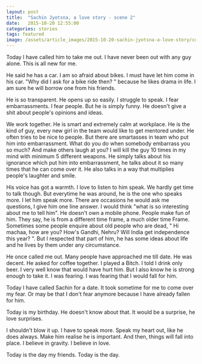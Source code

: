 ```yaml
---
layout: post
title:  "Sachin Jyotsna, a love story - scene 2"
date:   2015-10-20 12:55:00
categories: stories
tags: featured
image: /assets/article_images/2015-10-20-sachin-jyotsna-a-love-story/cover.jpg
---
```

Today I have called him to take me out. I have never been out with any guy alone. This is all new for me.

He said he has a car. I am so afraid about bikes. I must have let him come in his car. "Why did I ask for a bike ride then? " because he likes drama in life. I am sure he will borrow one from his friends.

He is so transparent. He opens up so easily. I struggle to speak. I fear embarrassments. I fear people. But he is simply funny. He doesn't give a shit about people's opinions and ideas. 

We work together. He is smart and extremely calm at workplace. He is the kind of guy, every new girl in the team would like to get mentored under. He often tries to be nice to people. But there are smartasses in team who put him into embarrassment. What do you do when somebody embarrass you so much? And make others laugh at you? I will kill the guy 10 times in my mind with minimum 5 different weapons. He simply talks about his ignorance which put him into embarrassment, he talks about it so many times that he can come over it. He also talks in a way that multiplies people's laughter and smile.

His voice has got a warmth. I love to listen to him speak. We hardly get time to talk though. But everytime he was around, he is the one who speaks more. I let him speak more. There are occasions he would ask me questions, I give him one line answer. I would think "what is so interesting about me to tell him". He doesn't own a mobile phone. People make fun of him. They say, he is from a different time frame, a much older time Frame. Sometimes some people enquire about old people who are dead, " Hi machaa, how are you? How's Gandhi, Nehru? Will India get independence this year? ". But I respected that part of him, he has some ideas about life and he lives by them under any circumstance.

He once called me out. Many people have approached me till date. He was decent. He asked for coffee together. I played a Bitch. I told I drink only beer. I very well know that would have hurt him. But I also know he is strong enough to take it. I was fearing. I was fearing that I would fall for him. 

Today I have called Sachin for a date. It took sometime for me to come over my fear. Or may be that I don't fear anymore because I have already fallen for him. 

Today is my birthday. He doesn't know about that. It would be a surprise, he love surprises. 

I shouldn't blow it up. I have to speak more. Speak my heart out, like he does always. Make him realise he is important. And then, things will fall into place. I believe in gravity. I believe in love.

Today is the day my friends. Today is the day.
